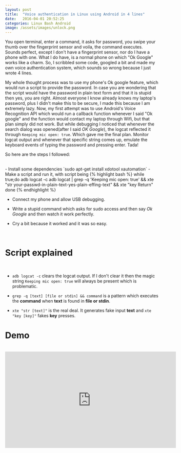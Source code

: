 ```yaml
---
layout: post
title:  "Voice authentication in Linux using Android in 4 lines"
date:   2016-04-01 20:52:25
categories: Linux Bash Android
image: /assets/images/unlock.png
---
```


You open terminal, enter a command, it asks for password, you swipe your thumb over
the fingerprint sensor and voila, the command executes. Sounds perfect, except
I don't have a fingerprint sensor, nor do I have a phone with one. What I do have, is
a normal phone on which "Ok Google" works like a charm. So, I scribbled some code, googled
a bit and made my own voice authentication system, which sounds so wrong because I just wrote 4 lines.


My whole thought process was to use my phone's Ok google feature, which would run a script to provide the password.
In case you are wondering that the script would have the password in plain text form and that it is stupid then yes, you are right. Almost everyone I know already knows my laptop's password, plus I didn't make this to be secure, I made this because I am extremely lazy. Now, my first attempt was to use Android's Voice Recognition API which would run a callback function whenever I said "Ok google" and the function would contact my laptop through Wifi, but that plan simply did not work. But while debugging I noticed that whenever the search dialog was opened(after I said _OK Google_), the logcat reflected it through `Keeping mic open: true`. Which gave me the final plan.
Monitor logcat output and whenever that specific string comes up, emulate the keyboard events of typing the password and pressing enter. Tada!


So here are the steps I followed:

<br/>
- Install some dependencies `sudo apt-get install xdotool xautomation`
- Make a script and run it, with script being
{%  highlight bash %}
while true;do
	adb logcat -c
	adb logcat | grep -q 'Keeping mic open: true' && xte "str your-passwd-in-plain-text-yes-plain-effing-text" && xte "key Return"
done
{%  endhighlight %}

- Connect my phone and allow USB debugging.

- Write a stupid command which asks for sudo access and then say _Ok Google_ and then watch it work perfectly.

- Cry a bit because it worked and it was so easy.

<br/>

Script explained
==
<br/>

- `adb logcat -c` clears the logcat output. If I don't clear it then the magic string `Keeping mic open: true` will always be present which is problematic.

- `grep -q [text] [file or stdin] && command` is a pattern which executes the **command** when **text** is found in **file or stdin**.

- `xte "str [text]"` is the real deal. It generates fake input **text** and `xte "key [key]"` fakes **key** presses.

Demo
==
<br/>

<iframe width="560" height="315" src="https://www.youtube.com/embed/SsBgIWJ-VTE" frameborder="0" allowfullscreen></iframe>
